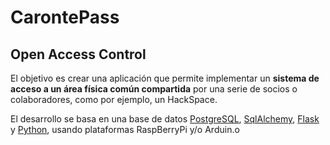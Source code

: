 # CarontePass

## Open Access Control 

El objetivo es crear una aplicación que permite implementar un **sistema de acceso a un 
área física común compartida** por una serie de socios o colaboradores, como por ejemplo,
un HackSpace.

El desarrollo se basa en una base de datos [PostgreSQL](http://www.postgresql.org.es/), 
[SqlAlchemy](http://www.sqlalchemy.org/), 
[Flask](http://flask.pocoo.org/) y [Python](http://www.python.org/), usando plataformas RaspBerryPi y/o Arduin.o
